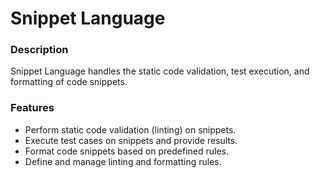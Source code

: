 # Snippet Language

### Description
Snippet Language handles the static code validation, test execution, and formatting of code snippets.

### Features
* Perform static code validation (linting) on snippets.
* Execute test cases on snippets and provide results.
* Format code snippets based on predefined rules.
* Define and manage linting and formatting rules.